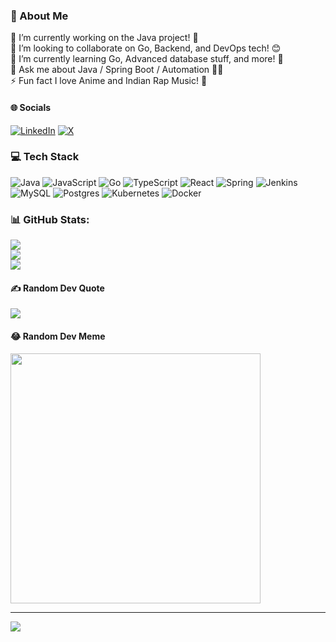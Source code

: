 ### 💫 About Me
🔭 I’m currently working on the Java project! 🚋<br>👯 I’m looking to collaborate on Go, Backend, and DevOps tech! 😊<br>🌱 I’m currently learning Go, Advanced database stuff, and more! 🌠<br>💬 Ask me about Java / Spring Boot / Automation 🐱‍🏍<br>⚡ Fun fact I love Anime and Indian Rap Music! 👀


#### 🌐 Socials
[![LinkedIn](https://img.shields.io/badge/LinkedIn-%230077B5.svg?logo=linkedin&logoColor=white)](https://linkedin.com/in/itishrishikesh) [![X](https://img.shields.io/badge/X-black.svg?logo=X&logoColor=white)](https://x.com/itishrishikesh) 

### 💻 Tech Stack
![Java](https://img.shields.io/badge/java-%23ED8B00.svg?style=flat&logo=openjdk&logoColor=white) ![JavaScript](https://img.shields.io/badge/javascript-%23323330.svg?style=flat&logo=javascript&logoColor=%23F7DF1E) ![Go](https://img.shields.io/badge/go-%2300ADD8.svg?style=flat&logo=go&logoColor=white) ![TypeScript](https://img.shields.io/badge/typescript-%23007ACC.svg?style=flat&logo=typescript&logoColor=white) ![React](https://img.shields.io/badge/react-%2320232a.svg?style=flat&logo=react&logoColor=%2361DAFB) ![Spring](https://img.shields.io/badge/spring-%236DB33F.svg?style=flat&logo=spring&logoColor=white) ![Jenkins](https://img.shields.io/badge/jenkins-%232C5263.svg?style=flat&logo=jenkins&logoColor=white) ![MySQL](https://img.shields.io/badge/mysql-%2300000f.svg?style=flat&logo=mysql&logoColor=white) ![Postgres](https://img.shields.io/badge/postgres-%23316192.svg?style=flat&logo=postgresql&logoColor=white) ![Kubernetes](https://img.shields.io/badge/kubernetes-%23326ce5.svg?style=flat&logo=kubernetes&logoColor=white) ![Docker](https://img.shields.io/badge/docker-%230db7ed.svg?style=flat&logo=docker&logoColor=white)
### 📊 GitHub Stats:
![](https://github-readme-stats.vercel.app/api?username=itishrishikesh&theme=vue&hide_border=false&include_all_commits=true&count_private=true)<br/>
![](https://github-readme-streak-stats.herokuapp.com/?user=itishrishikesh&theme=vue&hide_border=false)<br/>
![](https://github-readme-stats.vercel.app/api/top-langs/?username=itishrishikesh&theme=vue&hide_border=false&include_all_commits=true&count_private=true&layout=compact)

#### ✍️ Random Dev Quote
![](https://quotes-github-readme.vercel.app/api?type=horizontal&theme=tokyonight)

#### 😂 Random Dev Meme
<img src='https://randommeme-five.vercel.app/' style="height: 400px;"/>

---
[![](https://visitcount.itsvg.in/api?id=itishrishikesh&icon=0&color=0)](https://visitcount.itsvg.in)

<!-- Created with GPRM ( https://gprm.itsvg.in ) -->
